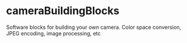 # cameraBuildingBlocks
Software blocks for building your own camera. Color space conversion, JPEG encoding, image processing, etc
